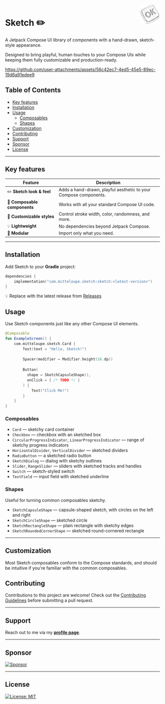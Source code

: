 <img src="./assets/sketch-icon.png" alt="Sketch logo" title="Sketch" align="right" width="64" height="64" />

# Sketch ✏️

A Jetpack Compose UI library of components with a hand-drawn, sketch-style appearance.

Designed to bring playful, human touches to your Compose UIs while keeping them fully customizable and production-ready.

https://github.com/user-attachments/assets/56c42ec7-4ed5-45e5-89ec-19d6a91edee9

## Table of Contents

- [Key features](#key-features)
- [Installation](#installation)
- [Usage](#usage)
    - [Composables](#composables)
    - [Shapes](#shapes)
- [Customization](#customization)
- [Contributing](#contributing)
- [Support](#support)
- [Sponsor](#sponsor)
- [License](#license)

---

## Key features

| Feature | Description |
|----------|--------------|
| ✏️ **Sketch look & feel** | Adds a hand-drawn, playful aesthetic to your Compose components. |
| 🧩 **Composable components** | Works with all your standard Compose UI code. |
| 🎨 **Customizable styles** | Control stroke width, color, randomness, and more. |
| 💡 **Lightweight** | No dependencies beyond Jetpack Compose. |
| 🧱 **Modular** | Import only what you need. |

---

## Installation

Add Sketch to your **Gradle** project:

```kotlin
dependencies {
    implementation("com.mitteloupe.sketch:sketch:<latest-version>")
}
```
💡 Replace <latest-version> with the latest release from [Releases](https://github.com/EranBoudjnah/sketch/releases)

## Usage

Use Sketch components just like any other Compose UI elements.

```kotlin
@Composable
fun ExampleScreen() {
    com.mitteloupe.sketch.Card {
        Text(text = "Hello, Sketch!")

        Spacer(modifier = Modifier.height(16.dp))

        Button(
          shape = SketchCapsuleShape(),
          onClick = { /* TODO */ }
        ) {
            Text("Click Me!")
        }
    }
}
```

### Composables

- `Card` — sketchy card container
- `Checkbox` — checkbox with an sketched box
- `CircularProgressIndicator`, `LinearProgressIndicator` — range of sketchy progress indicators
- `HorizontalDivider`, `VerticalDivider` — sketched dividers
- `RadioButton` — a sketched radio button
- `SketchDialog` — dialog with sketchy outlines
- `Slider`, `RangeSlider` — sliders with sketched tracks and handles
- `Switch` — sketch-styled switch
- `TextField` — input field with sketched underline

### Shapes

Useful for turning common composables sketchy.

- `SketchCapsuleShape` — capsule-shaped sketch, with circles on the left and right
- `SketchCircleShape` — sketched circle
- `SketchRectangleShape` — plain rectangle with sketchy edges
- `SketchRoundedCornerShape` — sketched round-cornered rectangle

---

## Customization

Most Sketch composables conform to the Compose standards, and should be intuitive if you're familiar with the common composables.

## Contributing

Contributions to this project are welcome!
Check out the [Contributing Guidelines](https://github.com/EranBoudjnah/sketch/blob/main/.github/CONTRIBUTING.md) before submitting a pull request.

---

## Support

Reach out to me via my **[profile page](https://github.com/EranBoudjnah)**.

---

## Sponsor

[![Sponsor](https://img.shields.io/badge/Sponsor-%E2%99%A5-lightgrey?style=flat&logo=githubsponsors)](https://github.com/sponsors/EranBoudjnah)

---

## License

[![License: MIT](https://img.shields.io/badge/License-MIT-lightgrey.svg)](https://www.tldrlegal.com/license/mit-license)
